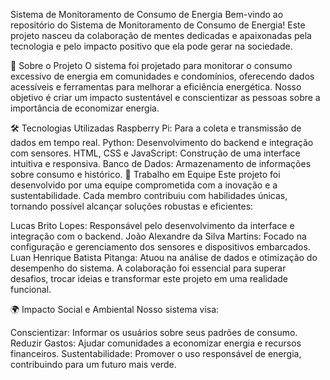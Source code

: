 Sistema de Monitoramento de Consumo de Energia
Bem-vindo ao repositório do Sistema de Monitoramento de Consumo de Energia! Este projeto nasceu da colaboração de mentes dedicadas e apaixonadas pela tecnologia e pelo impacto positivo que ela pode gerar na sociedade.

🌟 Sobre o Projeto
O sistema foi projetado para monitorar o consumo excessivo de energia em comunidades e condomínios, oferecendo dados acessíveis e ferramentas para melhorar a eficiência energética. Nosso objetivo é criar um impacto sustentável e conscientizar as pessoas sobre a importância de economizar energia.

🛠️ Tecnologias Utilizadas
Raspberry Pi: Para a coleta e transmissão de dados em tempo real.
Python: Desenvolvimento do backend e integração com sensores.
HTML, CSS e JavaScript: Construção de uma interface intuitiva e responsiva.
Banco de Dados: Armazenamento de informações sobre consumo e histórico.
🤝 Trabalho em Equipe
Este projeto foi desenvolvido por uma equipe comprometida com a inovação e a sustentabilidade. Cada membro contribuiu com habilidades únicas, tornando possível alcançar soluções robustas e eficientes:

Lucas Brito Lopes: Responsável pelo desenvolvimento da interface e integração com o backend.
João Alexandre da Silva Martins: Focado na configuração e gerenciamento dos sensores e dispositivos embarcados.
Luan Henrique Batista Pitanga: Atuou na análise de dados e otimização do desempenho do sistema.
A colaboração foi essencial para superar desafios, trocar ideias e transformar este projeto em uma realidade funcional.

🌍 Impacto Social e Ambiental
Nosso sistema visa:

Conscientizar: Informar os usuários sobre seus padrões de consumo.
Reduzir Gastos: Ajudar comunidades a economizar energia e recursos financeiros.
Sustentabilidade: Promover o uso responsável de energia, contribuindo para um futuro mais verde.
